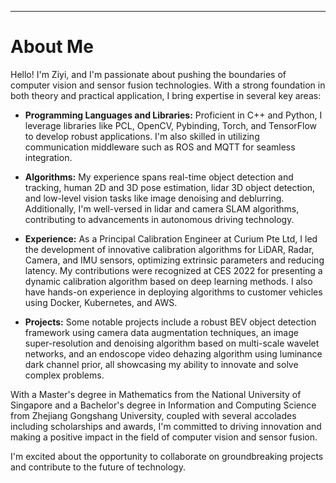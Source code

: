 

---
# About Me 
Hello! I'm Ziyi, and I'm passionate about pushing the boundaries of computer vision and sensor fusion technologies. With a strong foundation in both theory and practical application, I bring expertise in several key areas:

- **Programming Languages and Libraries:** Proficient in C++ and Python, I leverage libraries like PCL, OpenCV, Pybinding, Torch, and TensorFlow to develop robust applications. I'm also skilled in utilizing communication middleware such as ROS and MQTT for seamless integration.

- **Algorithms:** My experience spans real-time object detection and tracking, human 2D and 3D pose estimation, lidar 3D object detection, and low-level vision tasks like image denoising and deblurring. Additionally, I'm well-versed in lidar and camera SLAM algorithms, contributing to advancements in autonomous driving technology.

- **Experience:** As a Principal Calibration Engineer at Curium Pte Ltd, I led the development of innovative calibration algorithms for LiDAR, Radar, Camera, and IMU sensors, optimizing extrinsic parameters and reducing latency. My contributions were recognized at CES 2022 for presenting a dynamic calibration algorithm based on deep learning methods. I also have hands-on experience in deploying algorithms to customer vehicles using Docker, Kubernetes, and AWS.

- **Projects:** Some notable projects include a robust BEV object detection framework using camera data augmentation techniques, an image super-resolution and denoising algorithm based on multi-scale wavelet networks, and an endoscope video dehazing algorithm using luminance dark channel prior, all showcasing my ability to innovate and solve complex problems.

With a Master's degree in Mathematics from the National University of Singapore and a Bachelor's degree in Information and Computing Science from Zhejiang Gongshang University, coupled with several accolades including scholarships and awards, I'm committed to driving innovation and making a positive impact in the field of computer vision and sensor fusion.

I'm excited about the opportunity to collaborate on groundbreaking projects and contribute to the future of technology.
